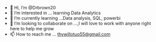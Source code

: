 - 👋 Hi, I’m @Drbrown20
- 👀 I’m interested in ... learning Data Analytics
- 🌱 I’m currently learning ...Data analysis, SQL, powerbi
- 💞️ I’m looking to collaborate on ...,I will love to work with anyone right here to help me grow
- 📫 How to reach me ... thywillotuo55@gmail.com

<!---
Drbrown20/Drbrown20 is a ✨ special ✨ repository because its `README.md` (this file) appears on your GitHub profile.
You can click the Preview link to take a look at your changes.
--->
